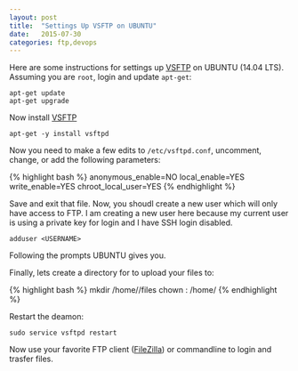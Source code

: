 ```yaml
---
layout: post
title:  "Settings Up VSFTP on UBUNTU"
date:   2015-07-30
categories: ftp,devops
---
```


Here are some instructions for settings up [VSFTP](https://en.wikipedia.org/wiki/Vsftpd) on UBUNTU (14.04 LTS).
Assuming you are `root`, login and update `apt-get`:

```
apt-get update
apt-get upgrade
```

Now install [VSFTP](https://en.wikipedia.org/wiki/Vsftpd)

```
apt-get -y install vsftpd
```

Now you need to make a few edits to `/etc/vsftpd.conf`, uncomment, change, or add the following parameters:

{% highlight bash %}
anonymous_enable=NO
local_enable=YES
write_enable=YES
chroot_local_user=YES
{% endhighlight %}

Save and exit that file. Now, you shoudl create a new user which will only have access to FTP. I am creating a new user here because my current user is using a private key for login and I have SSH login disabled.

```
adduser <USERNAME>
```

Following the prompts UBUNTU gives you.

Finally, lets create a directory for to upload your files to:

{% highlight bash %}
mkdir /home/<USERNAME>/files
chown <USERNAME>:<USERNAME> /home/<USERNAME>
{% endhighlight %}


Restart the deamon:

```
sudo service vsftpd restart
```

Now use your favorite FTP client ([FileZilla](https://filezilla-project.org/)) or commandline to login and trasfer files.


